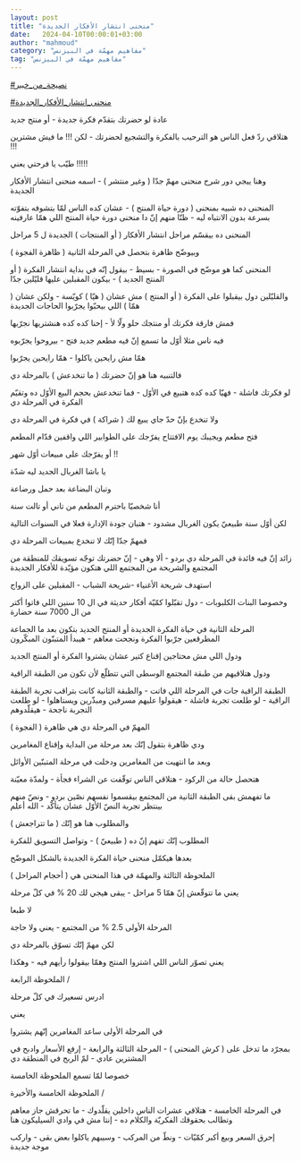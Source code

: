 ```yaml
---
layout: post
title: "منحنى انتشار الأفكار الجديدة"
date:   2024-04-10T00:00:01+03:00
author: "mahmoud"
category: "مفاهيم مهمّة في البيزنس"
tag: "مفاهيم مهمّة في البيزنس"
---
```



[<u>\#نصيحة\_من\_خبير</u>](https://www.facebook.com/hashtag/%D9%86%D8%B5%D9%8A%D8%AD%D8%A9_%D9%85%D9%86_%D8%AE%D8%A8%D9%8A%D8%B1?__eep__=6&__cft__%5b0%5d=AZVPn_WnmgeAm8jB8Fr4C_5c9iYRF5NP2LcxW-z26zEkJtw6UAZYu0y2rdLJjtad7q6jxRS5U0iyeX1r2iu2wV7xSf2E737RBG3Y830LuNJ0DzLEB8mijZ8VAvTk3L0MY7BgdPzhGA2ZtiD572JU1y_v79frAXwODuk0_xNWrOWvHw&__tn__=*NK-R)




[<u>\#منحنى\_انتشار\_الأفكار\_الجديدة</u>](https://www.facebook.com/hashtag/%D9%85%D9%86%D8%AD%D9%86%D9%89_%D8%A7%D9%86%D8%AA%D8%B4%D8%A7%D8%B1_%D8%A7%D9%84%D8%A3%D9%81%D9%83%D8%A7%D8%B1_%D8%A7%D9%84%D8%AC%D8%AF%D9%8A%D8%AF%D8%A9?__eep__=6&__cft__%5b0%5d=AZVPn_WnmgeAm8jB8Fr4C_5c9iYRF5NP2LcxW-z26zEkJtw6UAZYu0y2rdLJjtad7q6jxRS5U0iyeX1r2iu2wV7xSf2E737RBG3Y830LuNJ0DzLEB8mijZ8VAvTk3L0MY7BgdPzhGA2ZtiD572JU1y_v79frAXwODuk0_xNWrOWvHw&__tn__=*NK-R)




عادة لو حضرتك بتقدّم فكرة جديدة - أو منتج جديد

هتلاقي ردّ فعل الناس هو الترحيب بالفكرة والتشجيع لحضرتك -
لكن !!! ما فيش مشترين !!!

طيّب يا فرحتي يعني !!!!!




وهنا ييجي دور شرح منحنى مهمّ جدّا ( وغير منتشر ) - اسمه
منحنى انتشار الأفكار الجديدة




المنحنى ده شبيه بمنحنى ( دورة حياة المنتج ) - عشان كده
الناس لمّا بتشوفه بتفوّته بسرعة بدون الانتباه ليه - ظنّا منهم إنّ دا منحنى
دورة حياة المنتج اللي همّا عارفينه




المنحنى ده بيقسّم مراحل انتشار الأفكار ( أو المنتجات )
الجديدة ل 5 مراحل

وبيوضّح ظاهرة بتحصل في المرحلة الثانية ( ظاهرة
الفجوة )




المنحنى كما هو موضّح في الصورة - بسيط - بيقول إنّه في
بداية انتشار الفكرة ( أو المنتج الجديد ) - بيكون المقبلين عليها قليّلين
جدّا

والقليّلين دول بيقبلوا على الفكرة ( أو المنتج ) مش عشان (
هيّا ) كويّسة - ولكن عشان ( همّا ) اللي بيحبّوا يجرّبوا الحاجات
الجديدة

فمش فارقة فكرتك أو منتجك حلو ولّا لأ - إحنا كده كده
هنشتريها نجرّبها




فيه ناس مثلا أوّل ما تسمع إنّ فيه مطعم جديد فتح - بيروحوا
يجرّبوه

همّا مش رايحين ياكلوا - همّا رايحين يجرّبوا




فالتنبيه هنا هو إنّ حضرتك ( ما تنخدعش ) بالمرحلة
دي

لو فكرتك فاشلة - فهيّا كده كده هتبيع في الأوّل - فما
تنخدعش بحجم البيع الأوّل ده وتقيّم الفكرة في المرحلة دي




ولا تنخدع بإنّ حدّ جاي يبيع لك ( شراكة ) في فكرة في
المرحلة دي

فتح مطعم ويجيبك يوم الافتتاح يفرّجك على الطوابير اللي
واقفين قدّام المطعم

أو يفرّجك على مبيعات أوّل شهر !!




يا باشا الغربال الجديد ليه شدّة

وتبان البضاعة بعد حمل ورضاعة




أنا شخصيّا باحترم المطعم من تاني أو تالت سنة

لكن أوّل سنة طبيعيّ يكون الغربال مشدود - هتبان جودة
الإدارة فعلا في السنوات التالية




فمهمّ جدّا إنّك لا تنخدع بمبيعات المرحلة دي




زائد إنّ فيه فائدة في المرحلة دي بردو - ألا وهي - إنّ
حضرتك توجّه تسويقك للمنطقة من المجتمع والشريحة من المجتمع اللي هتكون
مؤيّدة للأفكار الجديدة




استهدف شريحة الأغنياء -شريحة الشباب - المقبلين على
الزواج

وخصوصا البنات الكلبوبات - دول تقبّلوا كمّيّة أفكار حديثة في
ال 10 سنين اللي فاتوا أكتر من ال 7000 سنة حضارة




المرحلة الثانية في حياة الفكرة الجديدة أو المنتج الجديد
بتكون بعد ما الجماعة المطرقعين جرّبوا الفكرة ونجحت معاهم - هيبدأ المتبنّون
المبكّرون

ودول اللي مش محتاجين إقناع كتير عشان يشتروا الفكرة أو
المنتج الجديد

ودول هتلاقيهم من طبقة المجتمع الوسطى التي تتطلّع لأن تكون
من الطبقة الراقية




الطبقة الراقية جات في المرحلة اللي فاتت - والطبقة
الثانية كانت بتراقب تجربة الطبقة الراقية - لو طلعت تجربة فاشلة - هيقولوا
عليهم مسرفين ومبذّرين ويستاهلوا - لو طلعت التجربة ناجحة - هيقلّدوهم




المهمّ في المرحلة دي هي ظاهرة ( الفجوة )

ودي ظاهرة بتقول إنّك بعد مرحلة من البداية وإقناع
المغامرين

وبعد ما انتهيت من المغامرين ودخلت في مرحلة المتبنّين
الأوائل

هتحصل حالة من الركود - هتلاقي الناس توقّفت عن الشراء
فجأة - ولمدّة معيّنة




ما تفهمش بقى الطبقة الثانية من المجتمع بيقسموا نفسهم
نصّين بردو - ونصّ منهم بينتظر تجربة النصّ الأوّل عشان يتأكّد - الله
أعلم




والمطلوب هنا هو إنّك ( ما تتراجعش )

المطلوب إنّك تفهم إنّ ده ( طبيعيّ ) - وتواصل التسويق
للفكرة

بعدها هيكمّل منحنى حياة الفكرة الجديدة بالشكل
الموضّح




الملحوظة الثالثة والمهمّة في هذا المنحنى هي ( أحجام
المراحل )

يعني ما تتوقّعش إنّ همّا 5 مراحل - يبقى هيجي لك 20 % في كلّ
مرحلة

لا طبعا




المرحلة الأولى 2.5 % من المجتمع - يعني ولا حاجة

لكن مهمّ إنّك تسوّق بالمرحلة دي

يعني تصوّر الناس اللي اشتروا المنتج وهمّا بيقولوا رأيهم
فيه - وهكذا




الملحوظة الرابعة /




ادرس تسعيرك في كلّ مرحلة

يعني

في المرحلة الأولى ساعد المغامرين إنّهم يشتروا

بمجرّد ما تدخل على ( كرش المنحنى ) - المرحلة الثالثة
والرابعة - إرفع الأسعار وادبح في المشترين عادي - لمّ الربح في المنطقة
دي

خصوصا لمّا تسمع الملحوظة الخامسة




الملحوظة الخامسة والأخيرة /




في المرحلة الخامسة - هتلاقي عشرات الناس داخلين يقلّدوك -
ما تحرقش جاز معاهم وتطالب بحقوقك الفكريّة والكلام ده - إنتا مش في وادي
السيليكون هنا

إحرق السعر وبيع أكبر كمّيّات - ونطّ من المركب - وسيبهم
ياكلوا بعض بقى - واركب موجة جديدة
